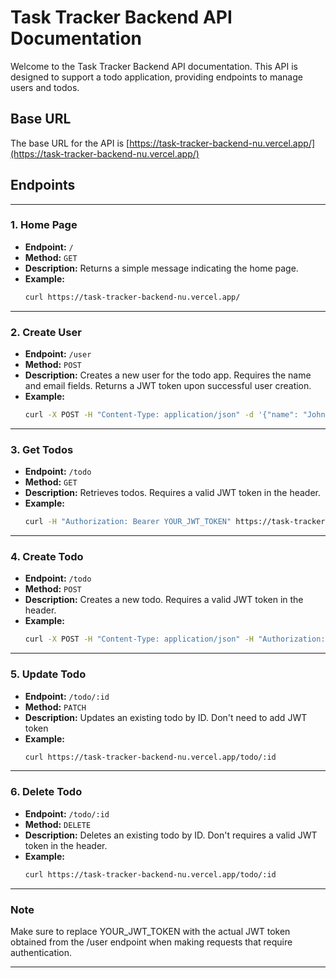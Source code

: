 # Task Tracker Backend API Documentation

Welcome to the Task Tracker Backend API documentation. This API is designed to support a todo application, providing endpoints to manage users and todos.

## Base URL

The base URL for the API is [https://task-tracker-backend-nu.vercel.app/](https://task-tracker-backend-nu.vercel.app/)

## Endpoints
****************************************************************************************

### 1. Home Page

- **Endpoint:** `/`
- **Method:** `GET`
- **Description:** Returns a simple message indicating the home page.
- **Example:** 
  ```bash
  curl https://task-tracker-backend-nu.vercel.app/
  
****************************************************************************************

### 2. Create User

- **Endpoint:** `/user`
- **Method:** `POST`
- **Description:** Creates a new user for the todo app. Requires the name and email fields. Returns a JWT token upon successful user creation.
- **Example:** 
  ```bash
  curl -X POST -H "Content-Type: application/json" -d '{"name": "John Doe", "email": "john@example.com"}' https://task-tracker-backend-nu.vercel.app/user
  
****************************************************************************************

### 3. Get Todos

- **Endpoint:** `/todo`
- **Method:** `GET`
- **Description:** Retrieves todos. Requires a valid JWT token in the header.
- **Example:** 
  ```bash
  curl -H "Authorization: Bearer YOUR_JWT_TOKEN" https://task-tracker-backend-nu.vercel.app/todo

****************************************************************************************

### 4. Create Todo

- **Endpoint:** `/todo`
- **Method:** `POST`
- **Description:** Creates a new todo. Requires a valid JWT token in the header.
- **Example:** 
  ```bash
  curl -X POST -H "Content-Type: application/json" -H "Authorization: Bearer YOUR_JWT_TOKEN" -d '{"title": "New Todo", "description": "Do something important"}' https://task-tracker-backend-nu.vercel.app/todo

****************************************************************************************

### 5. Update Todo

- **Endpoint:** `/todo/:id`
- **Method:** `PATCH`
- **Description:** Updates an existing todo by ID. Don't need to add JWT token
- **Example:** 
  ```bash
  curl https://task-tracker-backend-nu.vercel.app/todo/:id
  
****************************************************************************************

### 6. Delete Todo

- **Endpoint:** `/todo/:id`
- **Method:** `DELETE`
- **Description:** Deletes an existing todo by ID. Don't requires a valid JWT token in the header.
- **Example:** 
  ```bash
  curl https://task-tracker-backend-nu.vercel.app/todo/:id

****************************************************************************************
  

 ### Note
 Make sure to replace YOUR_JWT_TOKEN with the actual JWT token obtained from the /user endpoint when making requests that require authentication.
 
 ****************************************************************************************
